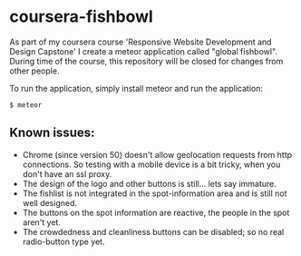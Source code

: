 # coursera-fishbowl
As part of my coursera course 'Responsive Website Development and Design Capstone' I create a meteor application called "global fishbowl". During time of the course, this repository will be closed for changes from other people.

To run the application, simply install meteor and run the application:
```
$ meteor
```

## Known issues:

* Chrome (since version 50) doesn't allow geolocation requests from http connections. So testing with a mobile device is a bit tricky, when you don't have an ssl proxy.
* The design of the logo and other buttons is still... lets say immature.
* The fishlist is not integrated in the spot-information area and is still not well designed.
* The buttons on the spot information are reactive, the people in the spot aren't yet.
* The crowdedness and cleanliness buttons can be disabled; so no real radio-button type yet.

